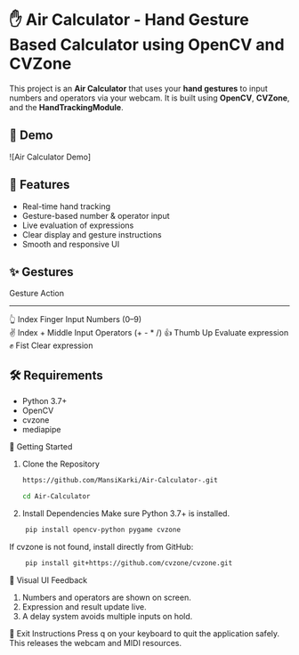# ✋ Air Calculator - Hand Gesture Based Calculator using OpenCV and CVZone

This project is an **Air Calculator** that uses your **hand gestures** to input numbers and operators via your webcam. It is built using **OpenCV**, **CVZone**, and the **HandTrackingModule**.

## 📸 Demo

![Air Calculator Demo] <!-- Replace with your own demo GIF or screenshot -->

## 🚀 Features

- Real-time hand tracking
- Gesture-based number & operator input
- Live evaluation of expressions
- Clear display and gesture instructions
- Smooth and responsive UI

## ✨ Gestures

 Gesture             Action                     
----------------    ----------------------------
 👆 Index Finger    Input Numbers (0–9)        
 ✌️ Index + Middle  Input Operators (+ - * /) 
 👍 Thumb Up        Evaluate expression        
 ✊ Fist            Clear expression           

## 🛠️ Requirements

- Python 3.7+
- OpenCV
- cvzone
- mediapipe

🚀 Getting Started
1. Clone the Repository
   ```bash
   https://github.com/MansiKarki/Air-Calculator-.git
   ```
    ```bash
   cd Air-Calculator
   ```

3. Install Dependencies
Make sure Python 3.7+ is installed.
 ```bash
     pip install opencv-python pygame cvzone
   ```

If cvzone is not found, install directly from GitHub:
 ```bash
     pip install git+https://github.com/cvzone/cvzone.git
   ```

🎯 Visual UI Feedback
1. Numbers and operators are shown on screen.
2. Expression and result update live.
3. A delay system avoids multiple inputs on hold.

🛑 Exit Instructions
Press q on your keyboard to quit the application safely.
This releases the webcam and MIDI resources.



